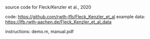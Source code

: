 source code for Fleck/Kenzler et al., 2020

code: https://github.com/rwth-lfb/Fleck_Kenzler_et_al
example data: https://lfb.rwth-aachen.de/Fleck_Kenzler_et_al_data

instructions: demo.m, manual.pdf


